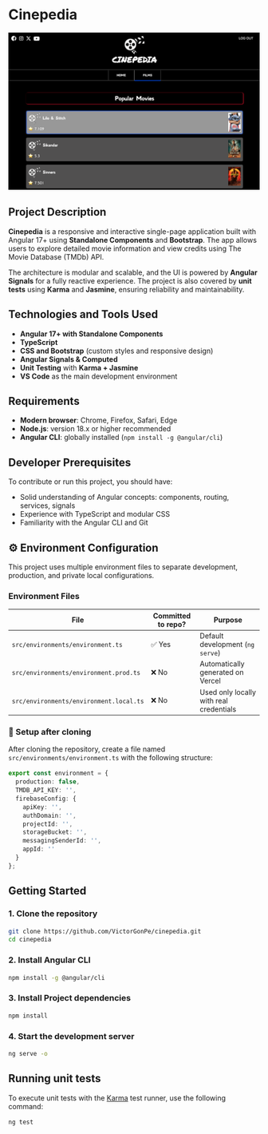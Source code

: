 # Cinepedia

![Preview](src/assets/img/cinepedia-preview.png "Cinepedia")

## Project Description

**Cinepedia** is a responsive and interactive single-page application built with Angular 17+ using **Standalone Components** and **Bootstrap**. The app allows users to explore detailed movie information and view credits using The Movie Database (TMDb) API.

The architecture is modular and scalable, and the UI is powered by **Angular Signals** for a fully reactive experience. The project is also covered by **unit tests** using **Karma** and **Jasmine**, ensuring reliability and maintainability.

## Technologies and Tools Used

- **Angular 17+ with Standalone Components**
- **TypeScript**
- **CSS and Bootstrap** (custom styles and responsive design)
- **Angular Signals & Computed**
- **Unit Testing** with **Karma + Jasmine**
- **VS Code** as the main development environment

## Requirements

- **Modern browser**: Chrome, Firefox, Safari, Edge
- **Node.js**: version 18.x or higher recommended
- **Angular CLI**: globally installed (`npm install -g @angular/cli`)

## Developer Prerequisites

To contribute or run this project, you should have:

- Solid understanding of Angular concepts: components, routing, services, signals
- Experience with TypeScript and modular CSS
- Familiarity with the Angular CLI and Git

## ⚙️ Environment Configuration

This project uses multiple environment files to separate development, production, and private local configurations.

### Environment Files

| File                                     | Committed to repo? | Purpose                               |
|------------------------------------------|---------------------|----------------------------------------|
| `src/environments/environment.ts`        | ✅ Yes              | Default development (`ng serve`)       |
| `src/environments/environment.prod.ts`   | ❌ No               | Automatically generated on Vercel      |
| `src/environments/environment.local.ts`  | ❌ No               | Used only locally with real credentials |

### 🧩 Setup after cloning

After cloning the repository, create a file named `src/environments/environment.ts` with the following structure:

```ts
export const environment = {
  production: false,
  TMDB_API_KEY: '',
  firebaseConfig: {
    apiKey: '',
    authDomain: '',
    projectId: '',
    storageBucket: '',
    messagingSenderId: '',
    appId: ''
  }
};
```

## Getting Started

### 1. Clone the repository

```bash
git clone https://github.com/VictorGonPe/cinepedia.git
cd cinepedia
```

### 2. Install Angular CLI

```bash
npm install -g @angular/cli
```

### 3. Install Project dependencies

```bash
npm install
```

### 4. Start the development server

```bash
ng serve -o
```


## Running unit tests

To execute unit tests with the [Karma](https://karma-runner.github.io) test runner, use the following command:

```bash
ng test
```


